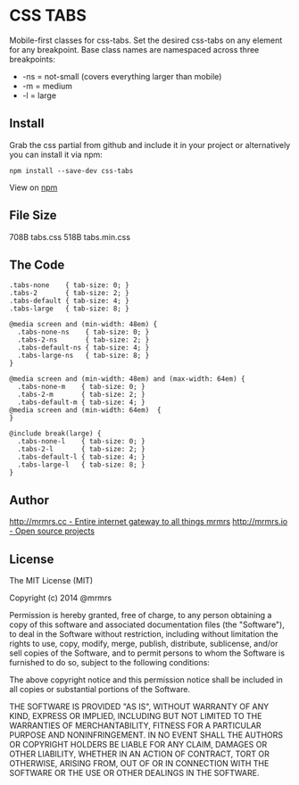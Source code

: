 # CSS TABS

  Mobile-first classes for css-tabs.
  Set the desired css-tabs on any element for any breakpoint.
  Base class names are namespaced across three breakpoints:

*  -ns = not-small (covers everything larger than mobile)
*  -m  = medium
*  -l  = large

## Install
Grab the css partial from github and include it in your project or alternatively
you can install it via npm:
```
npm install --save-dev css-tabs
```
View on [npm](https://www.npmjs.org/package/css-tabs)


## File Size

708B tabs.css
518B tabs.min.css

## The Code
```
.tabs-none    { tab-size: 0; }
.tabs-2       { tab-size: 2; }
.tabs-default { tab-size: 4; }
.tabs-large   { tab-size: 8; }

@media screen and (min-width: 48em) {
  .tabs-none-ns    { tab-size: 0; }
  .tabs-2-ns       { tab-size: 2; }
  .tabs-default-ns { tab-size: 4; }
  .tabs-large-ns   { tab-size: 8; }
}

@media screen and (min-width: 48em) and (max-width: 64em) {
  .tabs-none-m    { tab-size: 0; }
  .tabs-2-m       { tab-size: 2; }
  .tabs-default-m { tab-size: 4; }
@media screen and (min-width: 64em)  {
}

@include break(large) {
  .tabs-none-l    { tab-size: 0; }
  .tabs-2-l       { tab-size: 2; }
  .tabs-default-l { tab-size: 4; }
  .tabs-large-l   { tab-size: 8; }
}

```

## Author

[http://mrmrs.cc - Entire internet gateway to all things mrmrs](http://mrmrs.cc)
[http://mrmrs.io - Open source projects](http://mrmrs.io)

## License

The MIT License (MIT)

Copyright (c) 2014 @mrmrs

Permission is hereby granted, free of charge, to any person obtaining a copy
of this software and associated documentation files (the "Software"), to deal
in the Software without restriction, including without limitation the rights
to use, copy, modify, merge, publish, distribute, sublicense, and/or sell
copies of the Software, and to permit persons to whom the Software is
furnished to do so, subject to the following conditions:

The above copyright notice and this permission notice shall be included in
all copies or substantial portions of the Software.

THE SOFTWARE IS PROVIDED "AS IS", WITHOUT WARRANTY OF ANY KIND, EXPRESS OR
IMPLIED, INCLUDING BUT NOT LIMITED TO THE WARRANTIES OF MERCHANTABILITY,
FITNESS FOR A PARTICULAR PURPOSE AND NONINFRINGEMENT. IN NO EVENT SHALL THE
AUTHORS OR COPYRIGHT HOLDERS BE LIABLE FOR ANY CLAIM, DAMAGES OR OTHER
LIABILITY, WHETHER IN AN ACTION OF CONTRACT, TORT OR OTHERWISE, ARISING FROM,
OUT OF OR IN CONNECTION WITH THE SOFTWARE OR THE USE OR OTHER DEALINGS IN
THE SOFTWARE.

